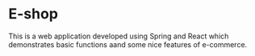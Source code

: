 # E-shop
 This is a web application  developed using Spring and React which demonstrates basic functions aand some nice features of e-commerce. 
